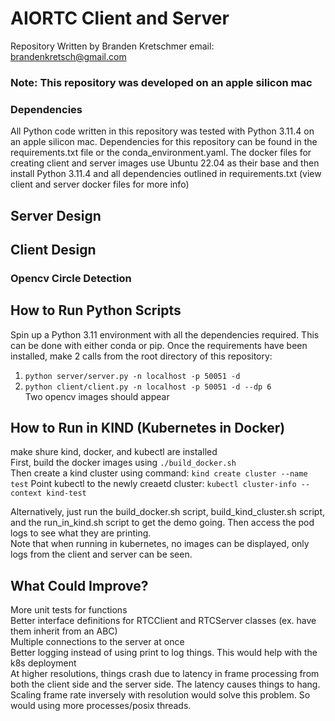 # AIORTC Client and Server
Repository Written by Branden Kretschmer  email: brandenkretsch@gmail.com
### Note: This repository was developed on an apple silicon mac

### Dependencies
All Python code written in this repository was tested with Python 3.11.4 on an apple silicon mac. Dependencies for this repository can be found in  the requirements.txt file or the conda_environment.yaml. The docker files for creating client and server images use Ubuntu 22.04 as their base  and then install Python 3.11.4 and all dependencies outlined in requirements.txt (view client and server docker files for more info)


## Server Design
###

## Client Design
### Opencv Circle Detection

## How to Run Python Scripts
Spin up a Python 3.11 environment with all the dependencies required. This can be done with either conda or pip. 
Once the requirements have been installed, make 2 calls from the root directory of this repository:  
1. ```python server/server.py -n localhost -p 50051 -d```  
2. ```python client/client.py -n localhost -p 50051 -d --dp 6```  
Two opencv images should appear

## How to Run in KIND (Kubernetes in Docker)
make shure kind, docker, and kubectl are installed  
First, build the docker images using ```./build_docker.sh```  
Then create a kind cluster using command: ```kind create cluster --name test```
Point kubectl to the newly creaetd cluster: ```kubectl cluster-info --context kind-test```

Alternatively, just run the build_docker.sh script, build_kind_cluster.sh script, and the run_in_kind.sh script to get the demo going.  Then access the pod logs to see what they are printing.  
Note that when running in kubernetes, no images can be displayed, only logs from the client and server can be seen.

## What Could Improve?
More unit tests for functions  
Better interface definitions for RTCClient and RTCServer classes (ex. have them inherit from an ABC)  
Multiple connections to the server at once  
Better logging instead of using print to log things. This would help with the k8s deployment  
At higher resolutions, things crash due to latency in frame processing from both the client side and the server side.  The latency causes things to hang. Scaling frame rate inversely with resolution would solve this problem. So would using more processes/posix threads.
